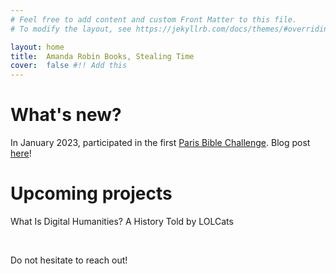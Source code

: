 ```yaml
---
# Feel free to add content and custom Front Matter to this file.
# To modify the layout, see https://jekyllrb.com/docs/themes/#overriding-theme-defaults

layout: home
title:  Amanda Robin Books, Stealing Time
cover:  false #!! Add this
---
```


<base target="_blank">


# What's new?

In January 2023, participated in the first [Paris Bible Challenge](https://parisbible.github.io/challenge/). Blog post [here](https://amanda2robin.github.io/2023-02-07-PBPChallengeBesan%C3%A7on-BeineckeMs387/)!


# Upcoming projects 

What Is Digital Humanities? A History Told by LOLCats

<br>

Do not hesitate to reach out!

